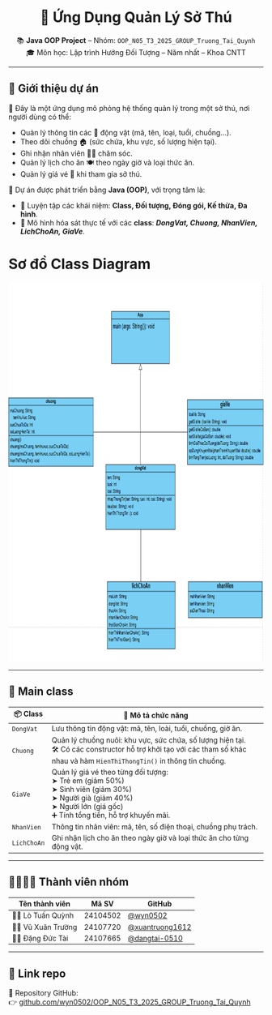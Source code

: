 <h1 align="center">🐾 Ứng Dụng Quản Lý Sở Thú</h1>

<p align="center">
  📚 <strong>Java OOP Project</strong> – Nhóm: <code>OOP_N05_T3_2025_GROUP_Truong_Tai_Quynh</code><br>
  🎓 Môn học: Lập trình Hướng Đối Tượng – Năm nhất – Khoa CNTT
</p>

---

## 📌 Giới thiệu dự án

🎯 Đây là một ứng dụng mô phỏng hệ thống quản lý trong một sở thú, nơi người dùng có thể:
- Quản lý thông tin các 🦁 động vật (mã, tên, loại, tuổi, chuồng...).
- Theo dõi chuồng 🏠 (sức chứa, khu vực, số lượng hiện tại).
- Ghi nhận nhân viên 👨‍🌾 chăm sóc.
- Quản lý lịch cho ăn 🍽️ theo ngày giờ và loại thức ăn.
- Quản lý giá vé 🎫 khi tham gia sở thú.

🔧 Dự án được phát triển bằng **Java (OOP)**, với trọng tâm là:
- 🎯 Luyện tập các khái niệm: **Class, Đối tượng, Đóng gói, Kế thừa, Đa hình**.
- 🔁 Mô hình hóa sát thực tế với các **class**: ***DongVat, Chuong, NhanVien, LichChoAn, GiaVe***.

# Sơ đồ Class Diagram
<img width="677" height="748" alt="Image" src="https://github.com/wyn0502/OOP_N05_T3_2025_GROUP_Truong_Tai_Quynh/blob/main/ZooManagementSystem/image/class%20diagram.png?raw=true"/>

---

## 🧱 Main class

| 📦 Class    | 📝 Mô tả chức năng                                                                                                                                                                  |
| ----------- | ----------------------------------------------------------------------------------------------------------------------------------------------------------------------------------- |
| `DongVat`   | Lưu thông tin động vật: mã, tên, loài, tuổi, chuồng, giờ ăn.                                                                                                                        |
| `Chuong`    | Quản lý chuồng nuôi: khu vực, sức chứa, số lượng hiện tại.<br>🛠️ Có các constructor hỗ trợ khởi tạo với các tham số khác nhau và hàm `HienThiThongTin()` in thông tin chuồng.      |
| `GiaVe`     | Quản lý giá vé theo từng đối tượng:<br> ➤ Trẻ em (giảm 50%)<br> ➤ Sinh viên (giảm 30%)<br> ➤ Người già (giảm 40%)<br> ➤ Người lớn (giá gốc)<br>➕ Tính tổng tiền, hỗ trợ khuyến mãi. |
| `NhanVien`  | Thông tin nhân viên: mã, tên, số điện thoại, chuồng phụ trách.                                                                                                                      |
| `LichChoAn` | Ghi nhận lịch cho ăn theo ngày giờ và loại thức ăn cho từng động vật.                                                                                                               |


---

## 👨‍👩‍👧‍👦 Thành viên nhóm

| Tên thành viên        | Mã SV      | GitHub                      |
|------------------------|------------|------------------------------|
| 🧑‍💻 Lò Tuấn Quỳnh       | 24104502   | [@wyn0502](https://github.com/wyn0502) |
| 👨‍💻 Vũ Xuân Trường      | 24107720   | [@xuantruong1612](https://github.com/xuantruong1612) |
| 👨‍💻 Đặng Đức Tài         | 24107665   | [@dangtai-0510](https://github.com/dangtai-0510)     |

---

## 🔗 Link repo

📂 Repository GitHub:  
👉 [github.com/wyn0502/OOP_N05_T3_2025_GROUP_Truong_Tai_Quynh](https://github.com/wyn0502/OOP_N05_T3_2025_GROUP_Truong_Tai_Quynh)
